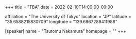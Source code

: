 +++
title = "TBA"
date = 2022-02-10T14:00:00-00:00

affiliation = "The University of Tokyo"
location = "JP"
latitude = "35.6588215830709"
longitude = "139.6867289411989"

[speaker]
  name = "Tsutomu Nakamura"
  homepage = ""
+++
